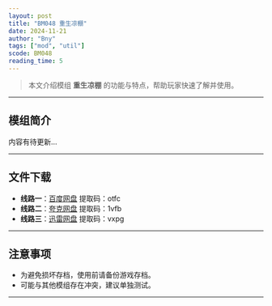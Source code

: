 ```yaml
---
layout: post
title: "BM048 重生凉棚"
date: 2024-11-21
author: "Bny"
tags: ["mod", "util"]
scode: BM048
reading_time: 5
---
```


> 本文介绍模组 **重生凉棚** 的功能与特点，帮助玩家快速了解并使用。

---

## 模组简介

内容有待更新...

---


## 文件下载
- **线路一**：[百度网盘](https://pan.baidu.com/s/1mt4VGrRnBg72LdGXE98uMg?pwd=otfc)  提取码：otfc  
- **线路二**：[夸克网盘](https://pan.quark.cn/s/2e96c17da1bf?pwd=1vfb)  提取码：1vfb  
- **线路三**：[迅雷网盘](https://pan.xunlei.com/s/VOCCbac9IL7qD5IUvE-GKmeDA1?pwd=vxpg)  提取码：vxpg  

---

## 注意事项
- 为避免损坏存档，使用前请备份游戏存档。
- 可能与其他模组存在冲突，建议单独测试。

---

